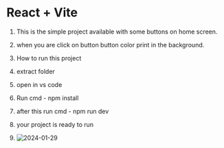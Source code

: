 # React + Vite

1. This is the simple project available with some buttons on home screen.
2. when you are click on button button color print in the background.

1. How to run this project
2. extract folder
3. open in vs code
4. Run cmd - npm install
5. after this run cmd - npm run dev
6. your project is ready to run
7. ![2024-01-29](https://github.com/Balvant4/Bgcolor-changer-in-react/assets/140886238/95ead989-1e61-4fb0-9afb-524767ed00ac)
